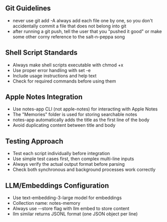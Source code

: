 ## Git Guidelines
- never use git add -A always add each file one by one, so you don't accidentally commit a file that does not belong into git
- after running a git push, tell the user that you "pushed it good" or make some other corny reference to the salt-n-peppa song

## Shell Script Standards
- Always make shell scripts executable with chmod +x
- Use proper error handling with set -e
- Include usage instructions and help text
- Check for required commands before using them

## Apple Notes Integration
- Use notes-app CLI (not apple-notes) for interacting with Apple Notes
- The "Memories" folder is used for storing searchable notes
- notes-app automatically adds the title as the first line of the body
- Avoid duplicating content between title and body

## Testing Approach
- Test each script individually before integration
- Use simple test cases first, then complex multi-line inputs
- Always verify the actual output format before parsing
- Check both synchronous and background processes work correctly

## LLM/Embeddings Configuration
- Use text-embedding-3-large model for embeddings
- Collection name: notes-memory
- Always use --store flag with llm embed to store content
- llm similar returns JSONL format (one JSON object per line)